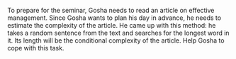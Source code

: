 To prepare for the seminar, Gosha needs to read an article on effective management. Since Gosha wants to plan his day in advance, he needs to estimate the complexity of the article.
He came up with this method: he takes a random sentence from the text and searches for the longest word in it. Its length will be the conditional complexity of the article.
Help Gosha to cope with this task.
